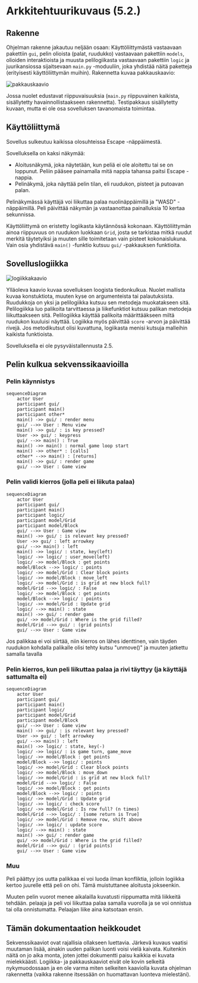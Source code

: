 # Arkkitehtuurikuvaus (5.2.)

## Rakenne

Ohjelman rakenne jakautuu neljään osaan: Käyttöliittymästä vastaavaan pakettiin `gui`, pelin olioista (palat, ruudukko) vastaavaan pakettiin `models`, olioiden interaktioista ja muusta pelilogiikasta vastaavaan pakettiin `logic` ja juurikansiossa sijaitsevaan `main.py` -moduuliin, joka yhdistää näitä paketteja (erityisesti käyttöliittymän muihin). Rakennetta kuvaa pakkauskaavio:

![pakkauskaavio](./kuvat/Pakkauskaavio.png)

Jossa nuolet edustavat riippuvaisuuksia (`main.py` riippuvainen kaikista, sisällytetty havainnollistaakseen rakennetta). Testipakkaus sisällytetty kuvaan, mutta ei ole osa sovelluksen tavanomaista toimintaa.

## Käyttöliittymä

Sovellus sulkeutuu kaikissa olosuhteissa Escape -näppäimestä.

Sovelluksella on kaksi näkymää:
 - Aloitusnäkymä, joka näytetään, kun peliä ei ole aloitettu tai se on loppunut. Peliin pääsee painamalla mitä nappia tahansa paitsi Escape -nappia.
 - Pelinäkymä, joka näyttää pelin tilan, eli ruudukon, pisteet ja putoavan palan.

Pelinäkymässä käyttäjä voi liikuttaa palaa nuolinäppäimillä ja "WASD" -näppäimillä. Peli päivittää näkymän ja vastaanottaa painalluksia 10 kertaa sekunnissa.

Käyttöliittymä on eristetty logiikasta käytännössä kokonaan. Käyttöliittymän ainoa riippuvuus on ruudukon luokkaan `Grid`, josta se tarkistaa mitkä ruudut merkitä täytetyiksi ja muuten sille toimitetaan vain pisteet kokonaislukuna. Vain osia yhdistävä `main()` -funktio kutsuu `gui/` -pakkauksen funktioita.

## Sovelluslogiikka

![logiikkakaavio](./kuvat/Logiikkakaavio.png)

Ylläoleva kaavio kuvaa sovelluksen loogista tiedonkulkua. Nuolet mallista kuvaa konstuktiota, muuten kyse on argumenteista tai palautuksista. Ruudukkoja on yksi ja pelilogiikka kutsuu sen metodeja muokatakseen sitä. Pelilogiikka luo palikoita tarvittaessa ja liikefunktiot kutsuu palikan metodeja liikuttaakseen sitä. Pelilogiikka käyttää palikoita määrittääkseen miltä ruudukon kuuluisi näyttää. Logiikka myös päivittää `score`  -arvon ja päivittää rivejä. Jos metodikutsut olisi kuvattuna, logiikasta menisi kutsuja malleihin kaikista funktioista.

Sovelluksella ei ole pysyväistallennusta 2.5.

## Pelin kulkua sekvenssikaavioilla

### Pelin käynnistys

```mermaid
sequenceDiagram
    actor User
    participant gui/
    participant main()
    participant other*
    main() ->> gui/ : render menu
    gui/ -->> User : Menu view
    main() ->> gui/ : is key pressed?
    User ->> gui/ : keypress
    gui/ -->> main() : True
    main() ->> main() : normal game loop start
    main() ->> other* : [calls]
    other* -->> main() : [returns]
    main() ->> gui/ : render game
    gui/ -->> User : Game view
```


### Pelin validi kierros (jolla peli ei liikuta palaa)

```mermaid
sequenceDiagram
    actor User
    participant gui/
    participant main()
    participant logic/
    participant model/Grid
    participant model/Block
    gui/ -->> User : Game view
    main() ->> gui/ : is relevant key pressed?
    User ->> gui/ : left arrowkey
    gui/ -->> main() : left
    main() ->> logic/ : state, key(left)
    logic/ ->> logic/ : user_move(left)
    logic/ ->> model/Block : get points
    model/Block -->> logic/ : points
    logic/ ->> model/Grid : Clear block points
    logic/ ->> model/Block : move_left
    logic/ ->> model/Grid : is grid at new block full?
    model/Grid -->> logic/ : False
    logic/ ->> model/Block : get points
    model/Block -->> logic/ : points
    logic/ ->> model/Grid : Update grid
    logic/ -->> main() : state
    main() ->> gui/ : render game
    gui/ ->> model/Grid : Where is the grid filled?
    model/Grid -->> gui/ : (grid points)
    gui/ -->> User : Game view
```

Jos palikkaa ei voi siirtää, niin kierros on lähes identtinen, vain täyden ruudukon kohdalla palikalle olisi tehty kutsu "unmove()" ja muuten jatkettu samalla tavalla

### Pelin kierros, kun peli liikuttaa palaa ja rivi täyttyy (ja käyttäjä sattumalta ei)

```mermaid
sequenceDiagram
    actor User
    participant gui/
    participant main()
    participant logic/
    participant model/Grid
    participant model/Block
    gui/ -->> User : Game view
    main() ->> gui/ : is relevant key pressed?
    User ->> gui/ : left arrowkey
    gui/ -->> main() : left
    main() ->> logic/ : state, key(-)
    logic/ ->> logic/ : is game turn, game_move
    logic/ ->> model/Block : get points
    model/Block -->> logic/ : points
    logic/ ->> model/Grid : Clear block points
    logic/ ->> model/Block : move_down
    logic/ ->> model/Grid : is grid at new block full?
    model/Grid -->> logic/ : False
    logic/ ->> model/Block : get points
    model/Block -->> logic/ : points
    logic/ ->> model/Grid : Update grid
    logic/ ->> logic/ : check score
    logic/ ->> model/Grid : Is row full? (n times)
    model/Grid -->> logic/ : [some return is True]
    logic/ ->> model/Grid : Remove row, shift above
    logic/ ->> logic/ : update score
    logic/ -->> main() : state
    main() ->> gui/ : render game
    gui/ ->> model/Grid : Where is the grid filled?
    model/Grid -->> gui/ : (grid points)
    gui/ -->> User : Game view
```

### Muu

Peli päättyy jos uutta palikkaa ei voi luoda ilman konfliktia, jolloin logiikka kertoo juurelle että peli on ohi. Tämä muistuttanee aloitusta jokseenkin.

Muuten pelin vuorot menee aikalailla kuvatusti riippumatta mitä liikkeitä tehdään. pelaaja ja peli voi liikuttaa palaa samalla vuorolla ja se voi onnistua tai olla onnistumatta. Pelaajan liike aina katsotaan ensin.


## Tämän dokumentaation heikkoudet

Sekvenssikaaviot ovat rajallisia ollakseen luettavia. Järkevä kuvaus vaatisi muutaman lisää, ainakin uuden palikan luonti voisi vielä kaivata. Kuitenkin näitä on jo aika monta, joten jottei dokumentti paisu kaikkia ei kuvata mielekkäästi. Logiikka- ja pakkauskaaviot eivät ole kovin selkeitä nykymuodossaan ja en ole varma miten selkeiten kaaviolla kuvata ohjelman rakennetta (vaikka rakenne itsessään on huomattavan luonteva mielestäni).
